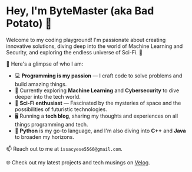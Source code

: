 # Hey, I'm ByteMaster (aka **Bad Potato**) 👾

Welcome to my coding playground! I'm passionate about creating innovative solutions, diving deep into the world of Machine Learning and Security, and exploring the endless universe of Sci-Fi. 🚀

🔧 Here's a glimpse of who I am:

- 💻 **Programming is my passion** — I craft code to solve problems and build amazing things.
- 🌱 Currently exploring **Machine Learning** and **Cybersecurity** to dive deeper into the tech world.
- 🌌 **Sci-Fi enthusiast** — Fascinated by the mysteries of space and the possibilities of futuristic technologies.
- 🖥️ Running a **tech blog**, sharing my thoughts and experiences on all things programming and tech.
- 🐍 **Python** is my go-to language, and I'm also diving into **C++** and **Java** to broaden my horizons.

📫 Reach out to me at `issacyese5566@gmail.com`.

🌐 Check out my latest projects and tech musings on [Velog](https://velog.io/@ysinfrance/posts).
